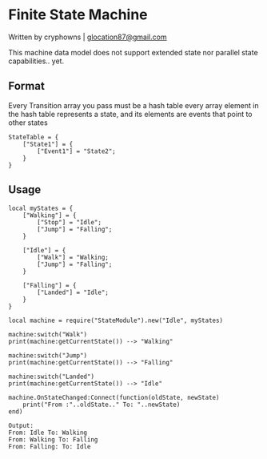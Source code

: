 # Finite State Machine
Written by cryphowns | <glocation87@gmail.com>

This machine data model does not support extended state nor parallel state capabilities.. yet.

## Format
Every Transition array you pass must be a hash table
    every array element in the hash table represents a state, and its elements are events that point to other states

    StateTable = {
        ["State1"] = {
            ["Event1"] = "State2";
        }
    }


## Usage

	
	local myStates = {
		["Walking"] = { 
			["Stop"] = "Idle";
			["Jump"] = "Falling";
		}
		
		["Idle"] = {
			["Walk"] = "Walking;
			["Jump"] = "Falling";
		}
		
		["Falling"] = {
			["Landed"] = "Idle";
		}
	}
	
	local machine = require("StateModule").new("Idle", myStates)
	
	machine:switch("Walk")
	print(machine:getCurrentState()) --> "Walking"
	
	machine:switch("Jump")
	print(machine:getCurrentState()) --> "Falling"
	
	machine:switch("Landed")
	print(machine:getCurrentState()) --> "Idle"
	
	machine.OnStateChanged:Connect(function(oldState, newState)
		print("From :"..oldState.." To: "..newState)
	end)

    Output:
    From: Idle To: Walking
    From: Walking To: Falling
    From: Falling: To: Idle
